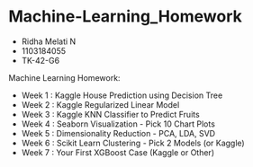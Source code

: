 # Machine-Learning_Homework

- Ridha Melati N
- 1103184055
- TK-42-G6

Machine Learning Homework:

- Week 1 : Kaggle House Prediction using Decision Tree
- Week 2 : Kaggle Regularized Linear Model
- Week 3 : Kaggle KNN Classifier to Predict Fruits
- Week 4 : Seaborn Visualization - Pick 10 Chart Plots
- Week 5 : Dimensionality Reduction - PCA, LDA, SVD
- Week 6 : Scikit Learn Clustering - Pick 2 Models (or Kaggle)
- Week 7 : Your First XGBoost Case (Kaggle or Other)
